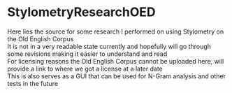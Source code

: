 # StylometryResearchOED   
Here lies the source for some research I performed on using Stylometry on the Old English Corpus   
It is not in a very readable state currently and hopefully will go through some revisions making it easier to understand and read   
For licensing reasons the Old English Corpus cannot be uploaded here, will provide a link to where we got a license at a later date   
This is also serves as a GUI that can be used for N-Gram analysis and other tests in the future   
